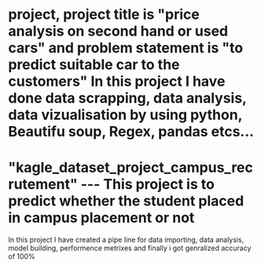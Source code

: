 # project, project title is "price analysis on second hand or used cars" and problem statement is "to predict suitable car to the customers" In this project I have done data scrapping, data analysis, data vizualisation by using python, Beautifu soup, Regex, pandas etcs...
# "kagle_dataset_project_campus_recrutement" --- This project is to predict whether the student placed in campus placement or not
In this project I have created a pipe line for data importing, data analysis, model building, performence metrixes and finally i got genralized accuracy of 100% 
